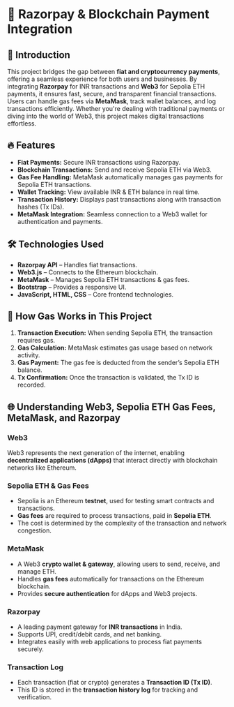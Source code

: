 # 🔗 Razorpay & Blockchain Payment Integration

## 🚀 Introduction
This project bridges the gap between **fiat and cryptocurrency payments**, offering a seamless experience for both users and businesses. By integrating **Razorpay** for INR transactions and **Web3** for Sepolia ETH payments, it ensures fast, secure, and transparent financial transactions. Users can handle gas fees via **MetaMask**, track wallet balances, and log transactions efficiently. Whether you're dealing with traditional payments or diving into the world of Web3, this project makes digital transactions effortless.

## 🔥 Features
- **Fiat Payments:** Secure INR transactions using Razorpay.
- **Blockchain Transactions:** Send and receive Sepolia ETH via Web3.
- **Gas Fee Handling:** MetaMask automatically manages gas payments for Sepolia ETH transactions.
- **Wallet Tracking:** View available INR & ETH balance in real time.
- **Transaction History:** Displays past transactions along with transaction hashes (Tx IDs).
- **MetaMask Integration:** Seamless connection to a Web3 wallet for authentication and payments.

## 🛠️ Technologies Used
- **Razorpay API** – Handles fiat transactions.
- **Web3.js** – Connects to the Ethereum blockchain.
- **MetaMask** – Manages Sepolia ETH transactions & gas fees.
- **Bootstrap** – Provides a responsive UI.
- **JavaScript, HTML, CSS** – Core frontend technologies.

## 📌 How Gas Works in This Project
1. **Transaction Execution:** When sending Sepolia ETH, the transaction requires gas.
2. **Gas Calculation:** MetaMask estimates gas usage based on network activity.
3. **Gas Payment:** The gas fee is deducted from the sender’s Sepolia ETH balance.
4. **Tx Confirmation:** Once the transaction is validated, the Tx ID is recorded.

## 🌐 Understanding Web3, Sepolia ETH Gas Fees, MetaMask, and Razorpay
### **Web3**
Web3 represents the next generation of the internet, enabling **decentralized applications (dApps)** that interact directly with blockchain networks like Ethereum.

### **Sepolia ETH & Gas Fees**
- Sepolia is an Ethereum **testnet**, used for testing smart contracts and transactions.
- **Gas fees** are required to process transactions, paid in **Sepolia ETH**.
- The cost is determined by the complexity of the transaction and network congestion.

### **MetaMask**
- A Web3 **crypto wallet & gateway**, allowing users to send, receive, and manage ETH.
- Handles **gas fees** automatically for transactions on the Ethereum blockchain.
- Provides **secure authentication** for dApps and Web3 projects.

### **Razorpay**
- A leading payment gateway for **INR transactions** in India.
- Supports UPI, credit/debit cards, and net banking.
- Integrates easily with web applications to process fiat payments securely.

### **Transaction Log**
- Each transaction (fiat or crypto) generates a **Transaction ID (Tx ID)**.
- This ID is stored in the **transaction history log** for tracking and verification.



